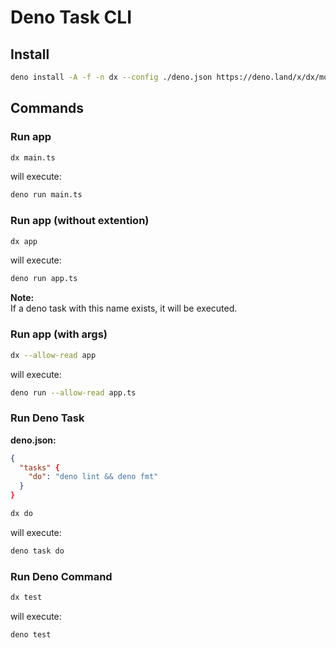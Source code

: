 # Deno Task CLI

## Install

```bash
deno install -A -f -n dx --config ./deno.json https://deno.land/x/dx/mod.ts
```

## Commands

### Run app

```bash
dx main.ts
```

will execute:

```bash
deno run main.ts
```

### Run app (without extention)

```bash
dx app
```

will execute:

```bash
deno run app.ts
```

**Note:**\
If a deno task with this name exists, it will be executed.

### Run app (with args)

```bash
dx --allow-read app
```

will execute:

```bash
deno run --allow-read app.ts
```

### Run Deno Task

**deno.json:**

```json
{
  "tasks" {
    "do": "deno lint && deno fmt"
  }
}
```

```bash
dx do
```

will execute:

```bash
deno task do
```

### Run Deno Command

```bash
dx test
```

will execute:

```bash
deno test
```
